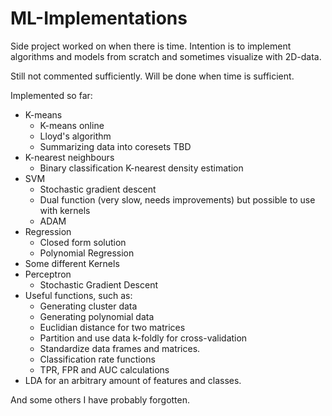 # ML-Implementations
Side project worked on when there is time. Intention is to implement algorithms and models from scratch and sometimes visualize  with 2D-data. 

Still not commented sufficiently. Will be done when time is sufficient. 

Implemented so far: 
- K-means
  - K-means online
  - Lloyd's algorithm
  - Summarizing data into coresets TBD
- K-nearest neighbours
  - Binary classification 
  K-nearest density estimation
- SVM
  - Stochastic gradient descent
  - Dual function (very slow, needs improvements) but possible to use with kernels
  - ADAM
- Regression
  - Closed form solution
  - Polynomial Regression
- Some different Kernels 
- Perceptron
  - Stochastic Gradient Descent
- Useful functions, such as:
  - Generating cluster data
  - Generating polynomial data
  - Euclidian distance for two matrices
  - Partition and use data k-foldly for cross-validation
  - Standardize data frames and matrices.
  - Classification rate functions
  - TPR, FPR and AUC calculations
- LDA for an arbitrary amount of features and classes. 

And some others I have probably forgotten. 
